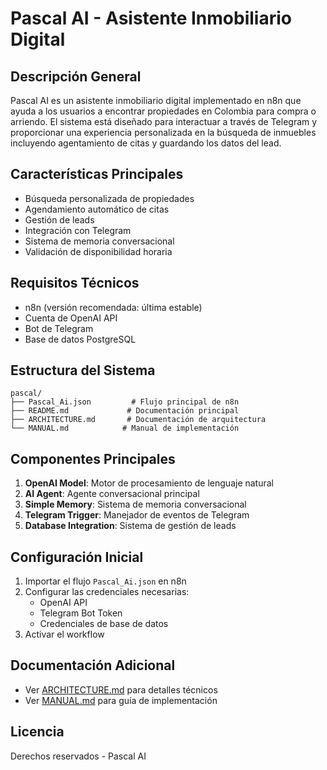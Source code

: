 # Pascal AI - Asistente Inmobiliario Digital

## Descripción General
Pascal AI es un asistente inmobiliario digital implementado en n8n que ayuda a los usuarios a encontrar propiedades en Colombia para compra o arriendo. El sistema está diseñado para interactuar a través de Telegram y proporcionar una experiencia personalizada en la búsqueda de inmuebles incluyendo agentamiento de citas y guardando los datos del lead.

## Características Principales
- Búsqueda personalizada de propiedades
- Agendamiento automático de citas
- Gestión de leads
- Integración con Telegram
- Sistema de memoria conversacional
- Validación de disponibilidad horaria

## Requisitos Técnicos
- n8n (versión recomendada: última estable)
- Cuenta de OpenAI API
- Bot de Telegram
- Base de datos PostgreSQL

## Estructura del Sistema
```
pascal/
├── Pascal_Ai.json         # Flujo principal de n8n
├── README.md             # Documentación principal
├── ARCHITECTURE.md       # Documentación de arquitectura
└── MANUAL.md            # Manual de implementación
```

## Componentes Principales
1. **OpenAI Model**: Motor de procesamiento de lenguaje natural
2. **AI Agent**: Agente conversacional principal
3. **Simple Memory**: Sistema de memoria conversacional
4. **Telegram Trigger**: Manejador de eventos de Telegram
5. **Database Integration**: Sistema de gestión de leads

## Configuración Inicial
1. Importar el flujo `Pascal_Ai.json` en n8n
2. Configurar las credenciales necesarias:
   - OpenAI API
   - Telegram Bot Token
   - Credenciales de base de datos
3. Activar el workflow

## Documentación Adicional
- Ver [ARCHITECTURE.md](./ARCHITECTURE.md) para detalles técnicos
- Ver [MANUAL.md](./MANUAL.md) para guía de implementación


## Licencia
Derechos reservados - Pascal AI 